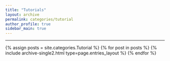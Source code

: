 ```yaml
---
title: "Tutorials"
layout: archive
permalink: categories/tutorial
author_profile: true
sidebar_main: true
---
```


<!-- 공백이 포함되어 있는 카테고리 이름의 경우 site.categories['a b c'] 이런식으로! -->

---

{% assign posts = site.categories.Tutorial %}
{% for post in posts %} {% include archive-single2.html type=page.entries_layout %} {% endfor %}
